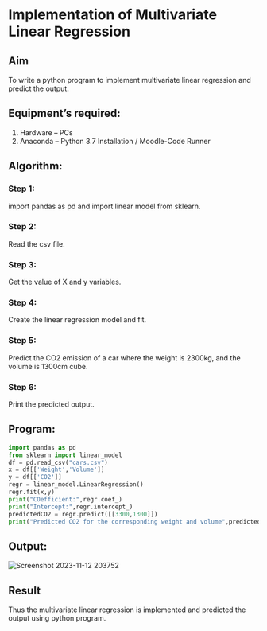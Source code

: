 # Implementation of Multivariate Linear Regression
## Aim
To write a python program to implement multivariate linear regression and predict the output.
## Equipment’s required:
1.	Hardware – PCs
2.	Anaconda – Python 3.7 Installation / Moodle-Code Runner
## Algorithm:
### Step 1:
import pandas as pd and import linear model from sklearn.
### Step 2:
Read the csv file.
### Step 3:
Get the value of X and y variables.
### Step 4:
Create the linear regression model and fit.
### Step 5:
Predict the CO2 emission of a car where the weight is 2300kg, and the volume is 1300cm cube.
### Step 6:
Print the predicted output.
## Program:
```python
import pandas as pd
from sklearn import linear_model
df = pd.read_csv("cars.csv")
x = df[['Weight','Volume']]
y = df[['CO2']]
regr = linear_model.LinearRegression()
regr.fit(x,y)
print("COefficient:",regr.coef_)
print("Intercept:",regr.intercept_)
predictedCO2 = regr.predict([[3300,1300]])
print("Predicted CO2 for the corresponding weight and volume",predictedCO2)
```
## Output:
![Screenshot 2023-11-12 203752](https://github.com/S-ARVIND01/Multivariate-Linear-Regression/assets/118707337/8f05df8e-6b44-40b3-b8a9-bac106e27456)

## Result
Thus the multivariate linear regression is implemented and predicted the output using python program.
